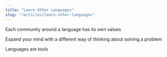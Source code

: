 ```yaml
---
title: "Learn Other Languages"
slug: "/articles/learn-other-languages"
---
```


Each community around a language has its own values

Expand your mind with a different way of thinking about solving a problem

Languages are tools
